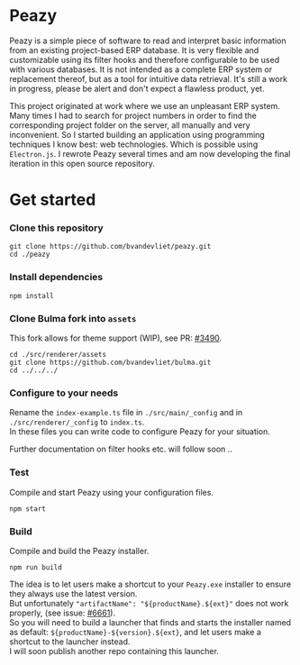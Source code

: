 # Peazy

Peazy is a simple piece of software to read and interpret basic information from an existing project-based ERP database. It is very flexible and customizable using its filter hooks and therefore configurable to be used with various databases. It is not intended as a complete ERP system or replacement thereof, but as a tool for intuitive data retrieval. It's still a work in progress, please be alert and don't expect a flawless product, yet.

This project originated at work where we use an unpleasant ERP system. Many times I had to search for project numbers in order to find the corresponding project folder on the server, all manually and very inconvenient. So I started building an application using programming techniques I know best: web technologies. Which is possible using `Electron.js`. I rewrote Peazy several times and am now developing the final iteration in this open source repository.

# Get started

### Clone this repository
```
git clone https://github.com/bvandevliet/peazy.git
cd ./peazy
```

### Install dependencies
```
npm install
```

### Clone Bulma fork into `assets`
This fork allows for theme support (WIP), see PR: [#3490](https://github.com/jgthms/bulma/pull/3490).
```
cd ./src/renderer/assets
git clone https://github.com/bvandevliet/bulma.git
cd ../../../
```

### Configure to your needs
Rename the `index-example.ts` file in `./src/main/_config` and in `./src/renderer/_config` to `index.ts`.  
In these files you can write code to configure Peazy for your situation.

Further documentation on filter hooks etc. will follow soon ..

### Test
Compile and start Peazy using your configuration files.
```
npm start
```

### Build
Compile and build the Peazy installer.
```
npm run build
```
The idea is to let users make a shortcut to your `Peazy.exe` installer to ensure they always use the latest version.  
But unfortunately `"artifactName": "${productName}.${ext}"` does not work properly, (see issue: [#6661](https://github.com/electron-userland/electron-builder/issues/6661)).  
So you will need to build a launcher that finds and starts the installer named as default: `${productName}-${version}.${ext}`, and let users make a shortcut to the launcher instead.  
I will soon publish another repo containing this launcher.
